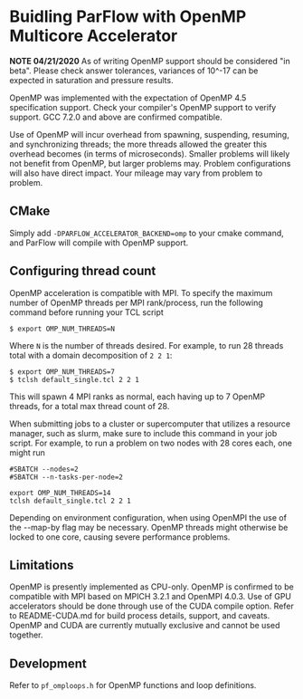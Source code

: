 # Buidling ParFlow with OpenMP Multicore Accelerator

**NOTE 04/21/2020** As of writing OpenMP support should be considered "in beta".  Please check answer tolerances, variances of 10^-17 can be expected in saturation and pressure results.

OpenMP was implemented with the expectation of OpenMP 4.5 specification support.  Check your compiler's OpenMP support to verify support.  GCC 7.2.0 and above are confirmed compatible.

Use of OpenMP will incur overhead from spawning, suspending, resuming, and synchronizing threads; the more threads allowed the greater this overhead becomes (in terms of microseconds).
Smaller problems will likely not benefit from OpenMP, but larger problems may.  Problem configurations will also have direct impact.  Your mileage may vary from problem to problem.

## CMake

Simply add `-DPARFLOW_ACCELERATOR_BACKEND=omp` to your cmake command, and ParFlow will compile with OpenMP support.

## Configuring thread count

OpenMP acceleration is compatible with MPI.  To specify the maximum number of OpenMP threads per MPI rank/process, run the following command before running your TCL script

```shell
$ export OMP_NUM_THREADS=N
```

Where `N` is the number of threads desired.  For example, to run 28 threads total with a domain decomposition of `2 2 1`:

```shell
$ export OMP_NUM_THREADS=7
$ tclsh default_single.tcl 2 2 1
```

This will spawn 4 MPI ranks as normal, each having up to 7 OpenMP threads, for a total max thread count of 28.

When submitting jobs to a cluster or supercomputer that utilizes a resource manager, such as slurm, make sure to include this command in your job script.
For example, to run a problem on two nodes with 28 cores each, one might run

```shell
#SBATCH --nodes=2
#SBATCH --n-tasks-per-node=2

export OMP_NUM_THREADS=14
tclsh default_single.tcl 2 2 1
```

Depending on environment configuration, when using OpenMPI the use of the --map-by flag may be necessary.  OpenMP threads might otherwise be locked to one core, causing severe performance problems.

## Limitations

OpenMP is presently implemented as CPU-only.  OpenMP is confirmed to be compatible with MPI based on MPICH 3.2.1 and OpenMPI 4.0.3.
Use of GPU accelerators should be done through use of the CUDA compile option.
Refer to README-CUDA.md for build process details, support, and caveats.  OpenMP and CUDA are currently mutually exclusive and cannot be used together.

## Development

Refer to `pf_omploops.h` for OpenMP functions and loop definitions.